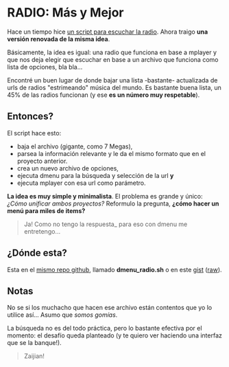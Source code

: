 # RADIO: Más y Mejor

Hace un tiempo hice [un script para escuchar la radio](https://3456.com.ar//La_Radio.html). Ahora traigo __una versión
 renovada de la misma idea__.

Básicamente, la idea es igual: una radio que funciona en base a mplayer y que nos
 deja elegir que escuchar en base a un archivo que funciona como lista de
 opciones, bla bla...

Encontré un buen lugar de donde bajar una lista -bastante- actualizada de urls
 de radios "estrimeando" música del mundo. Es bastante buena lista, un 45% de las
 radios funcionan (y ese __es un número muy respetable__).

## Entonces?

El script hace esto:

* baja el archivo (gigante, como 7 Megas),
* parsea la información relevante y le da el mismo formato que en el proyecto anterior.
* crea un nuevo archivo de opciones,
* ejecuta dmenu para la búsqueda y selección de la url __y__
* ejecuta mplayer con esa url como parámetro.

__La idea es muy simple y minimalista__. El problema es grande y único: _¿Cómo
 unificar ambos proyectos?_ Reformulo la pregunta, __¿cómo hacer un menú para
 miles de items?__

> Ja! Como no tengo la respuesta_ para eso con dmenu me entretengo...

## ¿Dónde esta?

Esta en el [mismo repo github](http://github.com/MarxBro/radio_bash), llamado **dmenu_radio.sh** o en este
 [gist](https://gist.github.com/MarxBro/9bf8bc4118d6bc4d8b583953873a46bd) ([raw](https://gist.githubusercontent.com/MarxBro/9bf8bc4118d6bc4d8b583953873a46bd/raw/0542c9375cd04d4d2aa52da7e016d955b59e9581/dmenu_radio.sh)).

## Notas

No se si los muchacho que hacen ese archivo están contentos que yo lo utilice así... Asumo que _somos gomías_.

La búsqueda no es del todo práctica, pero lo bastante efectiva por el momento: el desafío queda planteado (y te quiero ver haciendo una interfaz que se la banque!).

> Zaijian!

